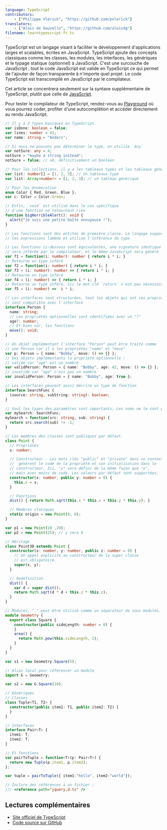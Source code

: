```yaml
---
language: TypeScript
contributors:
    - ["Philippe Vlérick", "https://github.com/pvlerick"]
translators:
    - ["Alois de Gouvello", "https://github.com/aloisdg"]
filename: learntypescript-fr.ts
---
```


TypeScript est un langage visant à faciliter le développement d'applications larges et scalables, écrites en JavaScript.
TypeScript ajoute des concepts classiques comme les classes, les modules, les interfaces, les génériques et le typage statique (optionnel) à JavaScript.
C'est une surcouche de JavaScript : tout le code JavaScript est valide en TypeScript ce qui permet de l'ajouter de façon transparente à n'importe quel projet. Le code TypeScript est transcompilé en JavaScript par le compilateur.

Cet article se concentrera seulement sur la syntaxe supplémentaire de TypeScript, plutôt que celle de [JavaScript](../javascript-fr/).

Pour tester le compilateur de TypeScript, rendez-vous au [Playground](https://www.typescriptlang.org/Playground) où vous pourrez coder, profiter d'une autocomplétion et accéder directement au rendu JavaScript.

```ts
// Il y a 3 types basiques en TypeScript
var isDone: boolean = false;
var lines: number = 42;
var name: string = "Anders";

// Si nous ne pouvons pas déterminer le type, on utilise `Any`
var notSure: any = 4;
notSure = "maybe a string instead";
notSure = false; // ok, définitivement un booléen

// Pour les collections, il y a les tableaux typés et les tableaux génériques
var list: number[] = [1, 2, 3]; // Un tableaux typé
var list: Array<number> = [1, 2, 3]; // un tableau générique

// Pour les énumeration
enum Color { Red, Green, Blue };
var c: Color = Color.Green;

// Enfin, `void` est utilisé dans le cas spécifique
// d'une fonction ne retournant rien
function bigHorribleAlert(): void {
  alert("Je suis une petite boîte ennuyeuse !");
}

// Les fonctions sont des entités de première classe. Le langage supporte
// les expressions lambda et utilise l'inférence de type

// Les fonctions ci-dessous sont équivalentes, une signature identique
// sera inférée par le compilateur, et le même JavaScript sera généré
var f1 = function(i: number): number { return i * i; }
// Retourne un type inféré
var f2 = function(i: number) { return i * i; }
var f3 = (i: number): number => { return i * i; }
// Retourne un type inféré
var f4 = (i: number) => { return i * i; }
// Retourne un type inféré, ici le mot clé `return` n'est pas nécessaire
var f5 = (i: number) =>  i * i;

// Les interfaces sont structurées, tout les objets qui ont ces propriétés
// sont compatible avec l'interface
interface Person {
  name: string;
  // Les propriétés optionnelles sont identifiées avec un "?"
  age?: number;
  // Et bien sûr, les fonctions
  move(): void;
}

// Un objet implémentant l'interface "Person" peut être traité comme
// une Person car il a les propriétés "name" et "move"
var p: Person = { name: "Bobby", move: () => {} };
// Des objets implémentants la propriété optionnelle :
// valide car "age" est un nombre
var validPerson: Person = { name: "Bobby", age: 42, move: () => {} };
// invalide car "age" n'est pas un nombre
var invalidPerson: Person = { name: "Bobby", age: true };

// Les interfaces peuvent aussi décrire un type de fonction
interface SearchFunc {
  (source: string, subString: string): boolean;
}

// Seul les types des paramètres sont importants. Les noms ne le sont pas.
var mySearch: SearchFunc;
mySearch = function(src: string, sub: string) {
  return src.search(sub) != -1;
}

// Les membres des classes sont publiques par défaut.
class Point {
  // Propriétés
  x: number;

  // Constructeur - Les mots clés "public" et "private" dans ce contexte
  //  génèrent le code de la propriété et son initialisation dans le
  // constructeur. Ici, "y" sera défini de la même façon que "x",
  // mais avec moins de code. Les valeurs par défaut sont supportées.
  constructor(x: number, public y: number = 0) {
    this.x = x;
  }

  // Fonctions
  dist() { return Math.sqrt(this.x * this.x + this.y * this.y); }

  // Membres statiques
  static origin = new Point(0, 0);
}

var p1 = new Point(10 ,20);
var p2 = new Point(25); // y sera 0

// Héritage
class Point3D extends Point {
  constructor(x: number, y: number, public z: number = 0) {
    // Un appel explicite au constructeur de la super classe
    // est obligatoire.
    super(x, y);
  }

  // Redéfinition
  dist() {
    var d = super.dist();
    return Math.sqrt(d * d + this.z * this.z);
  }
}

// Modules, "." peut être utilisé comme un séparateur de sous modules.
module Geometry {
  export class Square {
    constructor(public sideLength: number = 0) {
    }
    area() {
      return Math.pow(this.sideLength, 2);
    }
  }
}

var s1 = new Geometry.Square(5);

// Alias local pour référencer un module
import G = Geometry;

var s2 = new G.Square(10);

// Génériques
// Classes
class Tuple<T1, T2> {
  constructor(public item1: T1, public item2: T2) {
  }
}

// Interfaces
interface Pair<T> {
  item1: T;
  item2: T;
}

// Et fonctions
var pairToTuple = function<T>(p: Pair<T>) {
  return new Tuple(p.item1, p.item2);
};

var tuple = pairToTuple({ item1:"hello", item2:"world"});

// Inclure des références à un fichier :
/// <reference path="jquery.d.ts" />
```

## Lectures complémentaires

* [Site officiel de TypeScript](https://www.typescriptlang.org/)
* [Code source sur GitHub](https://github.com/microsoft/TypeScript)
